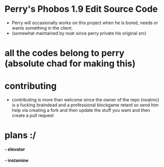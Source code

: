 # Perry's Phobos 1.9 Edit Source Code 
- Perry will occasionally works on this project when he is bored, needs or wants something in the client.
- (somewhat maintained by noat since perry private his original src)
# all the codes belong to perry (absolute chad for making this)
# contributing
- contributing is more than welcome since the owner of the repo (noatmc) is a fucking braindead and a professional blockgame retard so send him help via creating a fork and then update the stuff you want and then create a pull request
# plans :/
#### - elevator
#### - instamine
